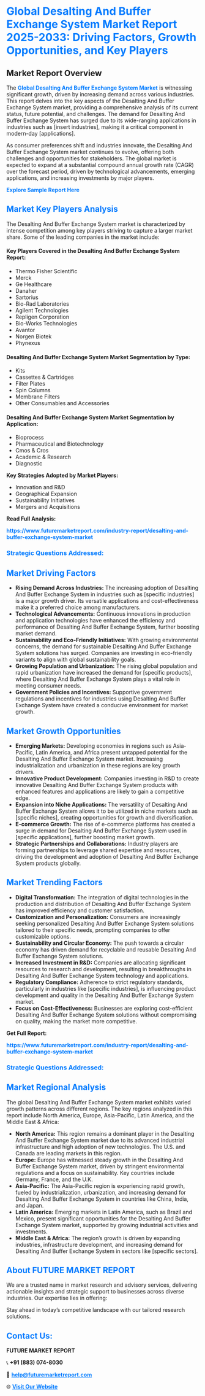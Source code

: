 <h1 style="color: #007BFF;">Global Desalting And Buffer Exchange System Market Report 2025-2033: Driving Factors, Growth Opportunities, and Key Players</h1>

<section id="overview">
<h2>Market Report Overview</h2>
<p>The <a href="https://www.futuremarketreport.com/industry-report/desalting-and-buffer-exchange-system-market" style="color: #007BFF; text-decoration: none;"><strong>Global Desalting And Buffer Exchange System Market</strong></a> is witnessing significant growth, driven by increasing demand across various industries. This report delves into the key aspects of the Desalting And Buffer Exchange System market, providing a comprehensive analysis of its current status, future potential, and challenges. The demand for Desalting And Buffer Exchange System has surged due to its wide-ranging applications in industries such as [insert industries], making it a critical component in modern-day [applications].</p>
<p>As consumer preferences shift and industries innovate, the Desalting And Buffer Exchange System market continues to evolve, offering both challenges and opportunities for stakeholders. The global market is expected to expand at a substantial compound annual growth rate (CAGR) over the forecast period, driven by technological advancements, emerging applications, and increasing investments by major players.</p>
</section>

<section id="overview">
<p><a href="https://www.futuremarketreport.com/request-sample/reportId=84823" style="color: #007BFF; text-decoration: none;"><strong>Explore Sample Report Here</strong></a></p>
</section>

<section id="key-players">
<h2 style="color: #007BFF;">Market Key Players Analysis</h2>
<p>The Desalting And Buffer Exchange System market is characterized by intense competition among key players striving to capture a larger market share. Some of the leading companies in the market include:</p>
<h4>Key Players Covered in the Desalting And Buffer Exchange System Report:</h4>
<ul><li>Thermo Fisher Scientific</li><li>Merck</li><li>Ge Healthcare</li><li>Danaher</li><li>Sartorius</li><li>Bio-Rad Laboratories</li><li>Agilent Technologies</li><li>Repligen Corporation</li><li>Bio-Works Technologies</li><li>Avantor</li><li>Norgen Biotek</li><li>Phynexus</li></ul>
<h4>Desalting And Buffer Exchange System Market Segmentation by Type:</h4>
<ul><li>Kits</li><li>Cassettes &amp; Cartridges</li><li>Filter Plates</li><li>Spin Columns</li><li>Membrane Filters</li><li>Other Consumables and Accessories</li></ul>

<h4>Desalting And Buffer Exchange System Market Segmentation by Application:</h4>
<ul><li>Bioprocess</li><li>Pharmaceutical and Biotechnology</li><li>Cmos &amp; Cros</li><li>Academic &amp; Research</li><li>Diagnostic</li></ul>
<p><strong>Key Strategies Adopted by Market Players:</strong></p>
<ul>
<li>Innovation and R&D</li>
<li>Geographical Expansion</li>
<li>Sustainability Initiatives</li>
<li>Mergers and Acquisitions</li>
</ul>
</section>

<section>
<p><strong>Read Full Analysis: </strong></p><a href="https://www.futuremarketreport.com/industry-report/desalting-and-buffer-exchange-system-market" style="color: #007BFF; text-decoration: none;"><strong>https://www.futuremarketreport.com/industry-report/desalting-and-buffer-exchange-system-market</strong></a>
<h3 style="color: #007BFF;">Strategic Questions Addressed:</h3>
</section>

<section id="driving-factors">
<h2 style="color: #007BFF;">Market Driving Factors</h2>
<ul>
<li><strong>Rising Demand Across Industries:</strong> The increasing adoption of Desalting And Buffer Exchange System in industries such as [specific industries] is a major growth driver. Its versatile applications and cost-effectiveness make it a preferred choice among manufacturers.</li>
<li><strong>Technological Advancements:</strong> Continuous innovations in production and application technologies have enhanced the efficiency and performance of Desalting And Buffer Exchange System, further boosting market demand.</li>
<li><strong>Sustainability and Eco-Friendly Initiatives:</strong> With growing environmental concerns, the demand for sustainable Desalting And Buffer Exchange System solutions has surged. Companies are investing in eco-friendly variants to align with global sustainability goals.</li>
<li><strong>Growing Population and Urbanization:</strong> The rising global population and rapid urbanization have increased the demand for [specific products], where Desalting And Buffer Exchange System plays a vital role in meeting consumer needs.</li>
<li><strong>Government Policies and Incentives:</strong> Supportive government regulations and incentives for industries using Desalting And Buffer Exchange System have created a conducive environment for market growth.</li>
</ul>
</section>

<section id="growth-opportunities">
<h2 style="color: #007BFF;">Market Growth Opportunities</h2>
<ul>
<li><strong>Emerging Markets:</strong> Developing economies in regions such as Asia-Pacific, Latin America, and Africa present untapped potential for the Desalting And Buffer Exchange System market. Increasing industrialization and urbanization in these regions are key growth drivers.</li>
<li><strong>Innovative Product Development:</strong> Companies investing in R&D to create innovative Desalting And Buffer Exchange System products with enhanced features and applications are likely to gain a competitive edge.</li>
<li><strong>Expansion into Niche Applications:</strong> The versatility of Desalting And Buffer Exchange System allows it to be utilized in niche markets such as [specific niches], creating opportunities for growth and diversification.</li>
<li><strong>E-commerce Growth:</strong> The rise of e-commerce platforms has created a surge in demand for Desalting And Buffer Exchange System used in [specific applications], further boosting market growth.</li>
<li><strong>Strategic Partnerships and Collaborations:</strong> Industry players are forming partnerships to leverage shared expertise and resources, driving the development and adoption of Desalting And Buffer Exchange System products globally.</li>
</ul>
</section>

<section id="trending-factors">
<h2 style="color: #007BFF;">Market Trending Factors</h2>
<ul>
<li><strong>Digital Transformation:</strong> The integration of digital technologies in the production and distribution of Desalting And Buffer Exchange System has improved efficiency and customer satisfaction.</li>
<li><strong>Customization and Personalization:</strong> Consumers are increasingly seeking personalized Desalting And Buffer Exchange System solutions tailored to their specific needs, prompting companies to offer customizable options.</li>
<li><strong>Sustainability and Circular Economy:</strong> The push towards a circular economy has driven demand for recyclable and reusable Desalting And Buffer Exchange System solutions.</li>
<li><strong>Increased Investment in R&D:</strong> Companies are allocating significant resources to research and development, resulting in breakthroughs in Desalting And Buffer Exchange System technology and applications.</li>
<li><strong>Regulatory Compliance:</strong> Adherence to strict regulatory standards, particularly in industries like [specific industries], is influencing product development and quality in the Desalting And Buffer Exchange System market.</li>
<li><strong>Focus on Cost-Effectiveness:</strong> Businesses are exploring cost-efficient Desalting And Buffer Exchange System solutions without compromising on quality, making the market more competitive.</li>
</ul>
</section>

<section>
<p><strong>Get Full Report: </strong></p><a href="https://www.futuremarketreport.com/industry-report/desalting-and-buffer-exchange-system-market" style="color: #007BFF; text-decoration: none;"><strong>https://www.futuremarketreport.com/industry-report/desalting-and-buffer-exchange-system-market</strong></a>
<h3 style="color: #007BFF;">Strategic Questions Addressed:</h3>
</section>


<section id="regional-analysis">
<h2 style="color: #007BFF;">Market Regional Analysis</h2>
<p>The global Desalting And Buffer Exchange System market exhibits varied growth patterns across different regions. The key regions analyzed in this report include North America, Europe, Asia-Pacific, Latin America, and the Middle East & Africa:</p>
<ul>
<li><strong>North America:</strong> This region remains a dominant player in the Desalting And Buffer Exchange System market due to its advanced industrial infrastructure and high adoption of new technologies. The U.S. and Canada are leading markets in this region.</li>
<li><strong>Europe:</strong> Europe has witnessed steady growth in the Desalting And Buffer Exchange System market, driven by stringent environmental regulations and a focus on sustainability. Key countries include Germany, France, and the U.K.</li>
<li><strong>Asia-Pacific:</strong> The Asia-Pacific region is experiencing rapid growth, fueled by industrialization, urbanization, and increasing demand for Desalting And Buffer Exchange System in countries like China, India, and Japan.</li>
<li><strong>Latin America:</strong> Emerging markets in Latin America, such as Brazil and Mexico, present significant opportunities for the Desalting And Buffer Exchange System market, supported by growing industrial activities and investments.</li>
<li><strong>Middle East & Africa:</strong> The region’s growth is driven by expanding industries, infrastructure development, and increasing demand for Desalting And Buffer Exchange System in sectors like [specific sectors].</li>
</ul>
</section>

<footer>
<h2 style="color: #007BFF;">About FUTURE MARKET REPORT</h2>
<p>We are a trusted name in market research and advisory services, delivering actionable insights and strategic support to businesses across diverse industries. Our expertise lies in offering:</p>

<p>Stay ahead in today’s competitive landscape with our tailored research solutions.</p>

<h2 style="color: #007BFF;">Contact Us:</h2>
<p><strong>FUTURE MARKET REPORT</strong></p>
<p>📞 <strong>+91 (883) 074-8030</strong></p>
<p>📧 <strong><a href="mailto:help@futuremarketreport.com" style="color: #007BFF;">help@futuremarketreport.com</a></strong></p>
<p>🌐 <strong><a href="https://www.futuremarketreport.com/" style="color: #007BFF;">Visit Our Website</a></strong></p>
</footer>